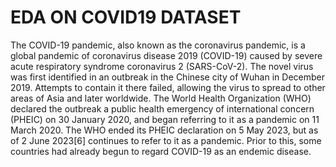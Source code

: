 # EDA ON COVID19 DATASET
The COVID-19 pandemic, also known as the coronavirus pandemic, is a global pandemic of coronavirus disease 2019 (COVID-19) caused by severe acute respiratory syndrome coronavirus 2 (SARS-CoV-2). The novel virus was first identified in an outbreak in the Chinese city of Wuhan in December 2019. Attempts to contain it there failed, allowing the virus to spread to other areas of Asia and later worldwide. The World Health Organization (WHO) declared the outbreak a public health emergency of international concern (PHEIC) on 30 January 2020, and began referring to it as a pandemic on 11 March 2020. The WHO ended its PHEIC declaration on 5 May 2023, but as of 2 June 2023[6] continues to refer to it as a pandemic. Prior to this, some countries had already begun to regard COVID-19 as an endemic disease.
